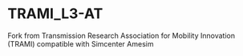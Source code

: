 # TRAMI_L3-AT
Fork from Transmission Research Association for Mobility Innovation (TRAMI) compatible with Simcenter Amesim
